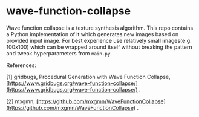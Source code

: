 # wave-function-collapse
Wave function collapse is a texture synthesis algorithm. This repo contains a Python implementation of it which generates new images based on provided input image. For best experience use relatively small images(e.g. 100x100) which can be wrapped around itself without breaking the pattern and tweak hyperparameters from `main.py`.

References:

[1] gridbugs, Procedural Generation with Wave Function Collapse, [https://www.gridbugs.org/wave-function-collapse/](https://www.gridbugs.org/wave-function-collapse/) .

[2] mxgmn, [https://github.com/mxgmn/WaveFunctionCollapse](https://github.com/mxgmn/WaveFunctionCollapse) .
